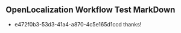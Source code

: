 ## OpenLocalization Workflow Test MarkDown
* e472f0b3-53d3-41a4-a870-4c5e165d1ccd thanks!

<!--HONumber=Aug16_HO5-->


